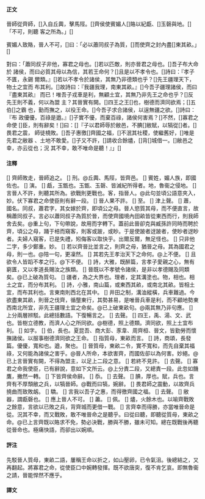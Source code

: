 #### 正文

晉師從齊師，[]入自丘輿，擊馬陘。[]齊侯使賓媚人[]賂以紀甗、[]玉磬與地。[]「不可，則聽
客之所為。」[]

賓媚人致賂，晉人不可，[]曰：「必以蕭同叔子為質，[]而使齊之封內盡[]東其畝。」[]

對曰：「蕭同叔子非他，寡君之母也。[]若以匹敵，則亦晉君之母也。[]吾子布大命於
諸侯，而曰必質其母以為信，其若王命何？[]且是以不孝令也。[]詩曰：『孝子不匱，永錫
爾類。』[]若以不孝令於諸侯，其無乃非德類也乎？[]先王疆理天下，物土之宜而
布其利。[]故詩曰：『我疆我理，南東其畝。』[]今吾子疆理諸侯，而曰『盡東其畝』
而已！唯吾子戎車是利，無顧土宜，其無乃非先王之命也乎？[]反先王則不義，何以為盟
主？其晉實有闕。[]四王之王[]也，樹德而濟同欲焉；[]五伯[]之霸
也，勤而撫之，以役王命。[]今吾子求合諸侯，以逞無疆之欲。[]詩曰：『布
政優優，百祿是遒。』[]子實不優，而棄百祿，諸侯何害焉？[]不然，[]寡君之命使
[]臣，則有辭矣！[]曰：[]『子以君師辱於敝邑，不腆[]敝賦，以犒從[]者。[]畏君之震，
師徒橈敗。[]吾子惠徼[]齊國之福，[]不泯其社稷，使繼舊好，[]唯是先君之敝器
、土地不敢愛。[]子又不許，[]請收合餘燼，[]背[]城借一。[]敝邑之幸，亦云從也；況
其不幸，敢不唯命是聽！』」[]

#### 注釋

[] 齊師敗走，晉師追之。
[] 刑。@丘輿、馬陘，皆齊邑。
[] 賓姓，媚人族，即國佐也。
[] 演。
[] 甗，玉甑也。玉甑、玉磬、皆滅紀所得者。地，魯衞之侵地。
[] 言晉人不許，則聽其所為。欲戰則更戰也。客，指晉人。@此句並頃公語意夾入，妙。伏下寡君之命使臣則有辭一段。
[] 晉人果不許。
[] 至。
[] 津上聲。
[] 蕭，國名。同叔，蕭君字，其女嫁於齊，即頃公之母。晉人慾質其母，而不便直言，故稱蕭同叔子。言必以蕭同叔子為質於晉，而使齊國境內田畝皆從東西而行，則我師舍去矣。@重上句，下句帶說，故用而字轉下。蓋前此晉卻克與臧孫許同時而聘於齊，頃公之母，踊于棓而窺客，則客或跛，或眇。于是使跛者迓跛者，使眇者迓眇者。夫婦人窺客，已是失禮，矧侮客以取快乎。出爾反爾，無足怪也。
[] 只非他二字，多少鄭重。妙。
[] 若以齊晉比並言之，則齊之母，猶晉之母。其為國君之母，則一也。@陪一句，更凜然。
[] 其若先王孝治天下之命何。@上不便。
[] 且欲令人皆蹈不孝之行。@下不便。
[] 詩，大雅，既醉篇，言孝子愛親之心，無有窮匱，又以孝道長賜汝之族類。
[] 晉既以不孝號令諸侯，是非以孝德賜及同類矣。@已上破為質句。
[] 疆者，為之大界也。理者，定其溝塗也。物，相也。相土之宜，而分布其利。
[] 詩，小雅，南山篇，或東西其畝，或南北其畝。皆相土宜，而布其利也。言東南則西北在其中。
[] 井田之制，溝洫縱橫，兵車難過。今欲盡東其畝，則晉之伐齊，循壟東行，其勢甚易，是唯晉兵車是利，而不顧地勢東西南北所宜，非先王疆理土宜之命矣。@已上破東畝句。@兩其無乃非句應。
[] 上分兩層辨駁。此總括數語。下復暢言之。
[] 去聲。
[] 四王，禹、湯、文、武也。皆樹立德教，而濟人心之所同欲。@樹德，照上德類。濟同欲，照上土宜布利。
[] 如字。
[] 伯，長也。夏昆吾、商大彭、豕韋、周齊桓、晉文，皆勤勞而懷撫諸侯。以服事樹德濟同欲之王命。
[] 指質母，東畝而言。
[] 詩，商頌，長發篇。優優，寬和也。遒，聚也。
[] 晉質母，東畝二令，實不寬和，而先自棄其福祿，又何能為諸侯之害乎。@晉人所命，本欲害齊，而國佐卻以為何害。妙絕。@已上言晉實有闕，不得為盟主，以足上二段之意。
[] 若終不見許。
[] 去聲。
[] 寡君之命我使臣，已有辭說，意如下文所云。@上分責二段，又總責一段。此忽如饑鷹，撇然一轉。
[] 下皆齊侯命辭。
[] 忝。
[] 去聲。
[] 腆，厚也。賦，兵也。言齊有不厚頹敝之兵，以犒晉師。@戰而曰犒，婉辭。
[] 畏君師之震動，以故齊兵撓曲而致敗衂。
[] 驕。
[] 言我以吾子之惠，而得徼齊國之福。
[] 去聲。
[] 敝器，謂甗磬也。
[] 應上晉人不可。
[] 藎。
[] 佩。
[] 燼，火餘木也。以喻齊戰敗之餘意，言欲以已敗之兵，背齊城而更借一戰。
[] 言齊幸而得勝，亦當唯晉命是從。況其不幸，而又戰敗，敢不唯晉命之是聽乎。曰從曰聽，即聽從質母，東畝之命。@已上言齊既以賂求不免，勢必決戰，勝與不勝，雖未可知。總在既戰後再聽從晉命也。極痛快語，而卻出以婉順。


#### 評注

先駁晉人質母，東畝二語，屢稱王命以折之，如山壓卵，已令氣沮。後總結之，又再翻起。將寡君之命，從使臣口中婉轉發揮。既不欲唐突，復不肯乞哀。即無魯衞之請，晉能悍然不應乎。

#### 譯文


